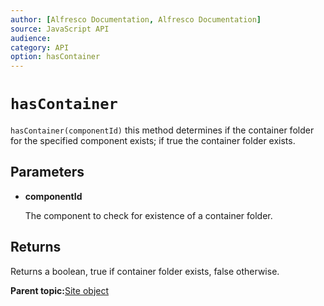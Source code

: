 ```yaml
---
author: [Alfresco Documentation, Alfresco Documentation]
source: JavaScript API
audience: 
category: API
option: hasContainer
---
```


# `hasContainer`

`hasContainer(componentId)` this method determines if the container folder for the specified component exists; if true the container folder exists.

## Parameters

-   **componentId**

    The component to check for existence of a container folder.


## Returns

Returns a boolean, true if container folder exists, false otherwise.

**Parent topic:**[Site object](../references/API-JS-Site.md)

